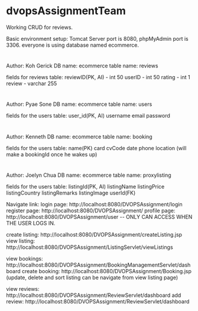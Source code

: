 # dvopsAssignmentTeam

Working CRUD for reviews.

Basic environment setup:
Tomcat Server port is 8080,
phpMyAdmin port is 3306.
everyone is using database named ecommerce.


#
Author: Koh Gerick
DB name: ecommerce
table name: reviews

fields for reviews table: 
reviewID(PK, AI) - int 50
userID - int 50
rating - int 1
review - varchar 255
#
Author: Pyae Sone
DB name: ecommerce
table name: users

fields for the users table:
user_id(PK, AI)
username
email
password
#
Author: Kenneth
DB name: ecommerce
table name: booking

fields for the users table:
name(PK)
card
cvCode
date
phone
location 
(will make a bookingId once he wakes up)
#
Author: Joelyn Chua
DB name: ecommerce
table name: proxylisting

fields for the users table:
listingId(PK, AI)
listingName
listingPrice
listingCountry
listingRemarks
listingImage
userId(FK)

Navigate link: 
login page: http://localhost:8080/DVOPSAssignment/login
register page: http://localhost:8080/DVOPSAssignment/
profile page: http://localhost:8080/DVOPSAssignment/user -- ONLY CAN ACCESS WHEN THE USER LOGS IN.

create listing: http://localhost:8080/DVOPSAssignment/createListing.jsp
view listing: http://localhost:8080/DVOPSAssignment/ListingServlet/viewListings 

view bookings: http://localhost:8080/DVOPSAssignment/BookingManagementServlet/dashboard
create booking: http://localhost:8080/DVOPSAssignment/Booking.jsp
(update, delete and sort listing can be navigate from view listing page)

view reviews: http://localhost:8080/DVOPSAssignment/ReviewServlet/dashboard
add review: http://localhost:8080/DVOPSAssignment/ReviewServlet/dashboard


